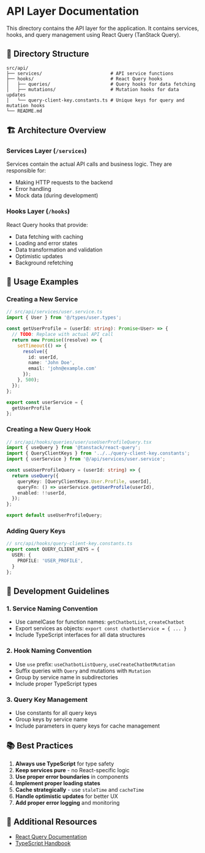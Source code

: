 # API Layer Documentation

This directory contains the API layer for the application. It contains services, hooks, and query management using React Query (TanStack Query).

## 📁 Directory Structure

```
src/api/
├── services/                         # API service functions
├── hooks/                            # React Query hooks
│   ├── queries/                      # Query hooks for data fetching
│   ├── mutations/                    # Mutation hooks for data updates
│   └── query-client-key.constants.ts # Unique keys for query and mutation hooks
└── README.md
```

## 🏗️ Architecture Overview

### Services Layer (`/services`)
Services contain the actual API calls and business logic. They are responsible for:
- Making HTTP requests to the backend
- Error handling
- Mock data (during development)

### Hooks Layer (`/hooks`)
React Query hooks that provide:
- Data fetching with caching
- Loading and error states
- Data transformation and validation
- Optimistic updates
- Background refetching

## 📝 Usage Examples

### Creating a New Service

```typescript
// src/api/services/user.service.ts
import { User } from '@/types/user.types';

const getUserProfile = (userId: string): Promise<User> => {
  // TODO: Replace with actual API call
  return new Promise((resolve) => {
    setTimeout(() => {
      resolve({
        id: userId,
        name: 'John Doe',
        email: 'john@example.com'
      });
    }, 500);
  });
};

export const userService = {
  getUserProfile
};
```

### Creating a New Query Hook

```typescript
// src/api/hooks/queries/user/useUserProfileQuery.tsx
import { useQuery } from '@tanstack/react-query';
import { QueryClientKeys } from '../../query-client-key.constants';
import { userService } from '@/api/services/user.service';

const useUserProfileQuery = (userId: string) => {
  return useQuery({
    queryKey: [QueryClientKeys.User.Profile, userId],
    queryFn: () => userService.getUserProfile(userId),
    enabled: !!userId,
  });
};

export default useUserProfileQuery;
```

### Adding Query Keys

```typescript
// src/api/hooks/query-client-key.constants.ts
export const QUERY_CLIENT_KEYS = {
  USER: {
    PROFILE: 'USER_PROFILE',
  }
};
```

## 🔧 Development Guidelines

### 1. Service Naming Convention
- Use camelCase for function names: `getChatbotList`, `createChatbot`
- Export services as objects: `export const chatbotService = { ... }`
- Include TypeScript interfaces for all data structures

### 2. Hook Naming Convention
- Use `use` prefix: `useChatbotListQuery`, `useCreateChatbotMutation`
- Suffix queries with `Query` and mutations with `Mutation`
- Group by service name in subdirectories
- Include proper TypeScript types

### 3. Query Key Management
- Use constants for all query keys
- Group keys by service name
- Include parameters in query keys for cache management

## 📚 Best Practices

1. **Always use TypeScript** for type safety
2. **Keep services pure** - no React-specific logic
3. **Use proper error boundaries** in components
4. **Implement proper loading states**
5. **Cache strategically** - use `staleTime` and `cacheTime`
6. **Handle optimistic updates** for better UX
7. **Add proper error logging** and monitoring

## 📖 Additional Resources

- [React Query Documentation](https://tanstack.com/query/latest)
- [TypeScript Handbook](https://www.typescriptlang.org/docs/)